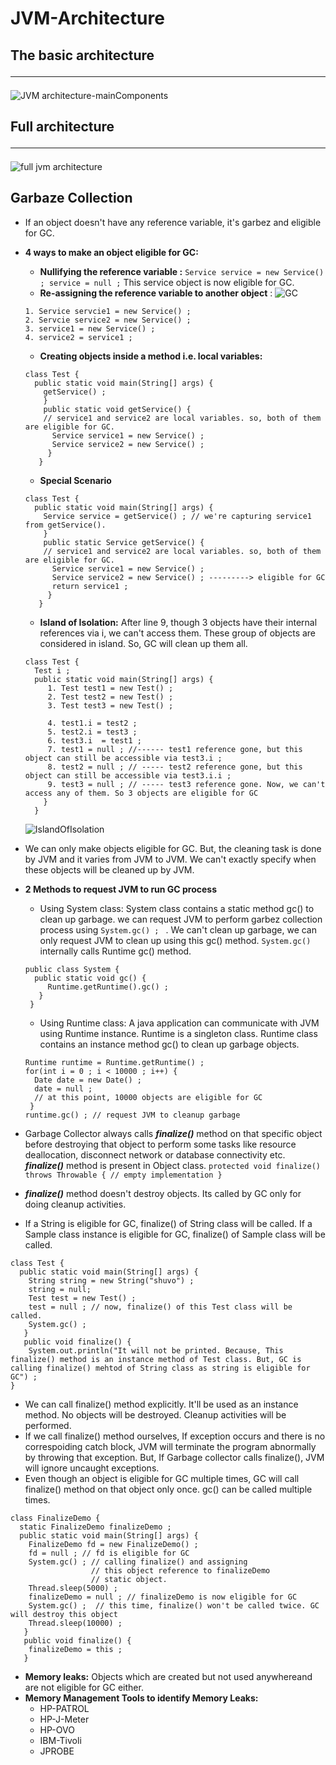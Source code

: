 # JVM-Architecture
## The basic architecture <hr>
   ![JVM architecture-mainComponents](https://user-images.githubusercontent.com/36560845/107139410-1e7b7780-6945-11eb-99ff-25611653aee3.png)

## Full architecture <hr>
  ![full jvm architecture](https://user-images.githubusercontent.com/36560845/107154944-d178bf00-699f-11eb-94de-b2c334f36ba3.png)
  
## Garbaze Collection 
* If an object doesn't have any reference variable, it's garbez and eligible for GC. 
* **4 ways to make an object eligible for GC:**
  * **Nullifying the reference variable :**  ``` Service service = new Service() ; service = null ; ```  This service object is now eligible for GC. 
  * **Re-assigning the reference variable to another object** : 
  ![GC](https://user-images.githubusercontent.com/36560845/109393283-e915e880-794a-11eb-877a-367c78314b08.png)

  ```
  1. Service servcie1 = new Service() ; 
  2. Servcie service2 = new Service() ; 
  3. service1 = new Service() ;  
  4. service2 = service1 ; 
  ```
  * **Creating objects inside a method i.e. local variables:**
  ```
  class Test {
    public static void main(String[] args) {
      getService() ; 
      }
      public static void getService() {
      // service1 and service2 are local variables. so, both of them are eligible for GC.
        Service service1 = new Service() ;  
        Service service2 = new Service() ; 
       }
     }     
  ```
  * **Special Scenario**
  ```
  class Test {
    public static void main(String[] args) {
      Service service = getService() ; // we're capturing service1 from getService(). 
      }
      public static Service getService() {
      // service1 and service2 are local variables. so, both of them are eligible for GC.
        Service service1 = new Service() ;  
        Service service2 = new Service() ; ---------> eligible for GC
        return service1 ; 
       }
     }
  ```
  * **Island of Isolation:** 
  After line 9, though 3 objects have their internal references via i, we can't access them. These group of objects are considered in island. So, GC will clean up them all.
  ```
  class Test {
    Test i ; 
    public static void main(String[] args) {
       1. Test test1 = new Test() ; 
       2. Test test2 = new Test() ; 
       3. Test test3 = new Test() ; 
       
       4. test1.i = test2 ; 
       5. test2.i = test3 ; 
       6. test3.i  = test1 ; 
       7. test1 = null ; //------ test1 reference gone, but this object can still be accessible via test3.i ;
       8. test2 = null ; // ----- test2 reference gone, but this object can still be accessible via test3.i.i ; 
       9. test3 = null ; // ----- test3 reference gone. Now, we can't access any of them. So 3 objects are eligible for GC
      } 
    }
  ```
  ![IslandOfIsolation](https://user-images.githubusercontent.com/36560845/109395711-fdacad80-7957-11eb-91a4-8167d1eb3efd.png)

* We can only make objects eligible for GC. But, the cleaning task is done by JVM and it varies from JVM to JVM. We can't exactly specify when these objects will be cleaned up by JVM.
* **2 Methods to request JVM to run GC process**
    * Using System class: System class contains a static method gc() to clean up garbage. we can request JVM to perform garbez collection process using ```System.gc() ; ``` . We can't clean up garbage, we can only request JVM to clean up using this gc() method. ```System.gc()``` internally calls Runtime gc() method. 
    ```
    public class System { 
      public static void gc() {
         Runtime.getRuntime().gc() ; 
       }
     }
    ```
    * Using Runtime class: A java application can communicate with JVM using Runtime instance. Runtime is a singleton class. Runtime class contains an instance method gc() to clean up garbage objects.
    ```
    Runtime runtime = Runtime.getRuntime() ; 
    for(int i = 0 ; i < 10000 ; i++) {
      Date date = new Date() ; 
      date = null ;
      // at this point, 10000 objects are eligible for GC
     }
    runtime.gc() ; // request JVM to cleanup garbage
    ```
* Garbage Collector always calls ***finalize()*** method on that specific object before destroying that object to perform some tasks like resource deallocation, disconnect network or database connectivity etc. ***finalize()*** method is present in Object class. ``` protected void finalize() throws Throwable { // empty implementation } ```
* ***finalize()*** method doesn't destroy objects. Its called by GC only for doing cleanup activities.
* If a String is eligible for GC, finalize() of String class will be called. If a Sample class instance is eligible for GC, finalize() of Sample class will be called.
```
class Test {
  public static void main(String[] args) {
    String string = new String("shuvo") ;
    string = null; 
    Test test = new Test() ;
    test = null ; // now, finalize() of this Test class will be called.
    System.gc() ; 
   }
   public void finalize() {
    System.out.println("It will not be printed. Because, This finalize() method is an instance method of Test class. But, GC is calling finalize() mehtod of String class as string is eligible for GC") ; 
}
```
* We can call finalize() method explicitly. It'll be used as an instance method. No objects will be destroyed. Cleanup activities will be performed.
* If we call finalize() method ourselves, If exception occurs and there is no correspoiding catch block, JVM will terminate the program abnormally by throwing that exception. But, If Garbage collector calls finalize(), JVM will ignore uncaught exceptions.
* Even though an object is eligible for GC multiple times, GC will call finalize() method on that object only once. gc() can be called multiple times.
```
class FinalizeDemo {
  static FinalizeDemo finalizeDemo ; 
  public static void main(String[] args) {
    FinalizeDemo fd = new FinalizeDemo() ; 
    fd = null ; // fd is eligible for GC 
    System.gc() ; // calling finalize() and assigning
                  // this object reference to finalizeDemo 
                  // static object. 
    Thread.sleep(5000) ; 
    finalizeDemo = null ; // finalizeDemo is now eligible for GC
    System.gc() ;  // this time, finalize() won't be called twice. GC will destroy this object
    Thread.sleep(10000) ; 
   }
   public void finalize() {
    finalizeDemo = this ; 
   }
``` 
* **Memory leaks:** Objects which are created but not used anywhereand are not eligible for GC either.
* **Memory Management Tools to identify Memory Leaks:**
    - HP-PATROL
    - HP-J-Meter
    - HP-OVO
    - IBM-Tivoli
    - JPROBE
